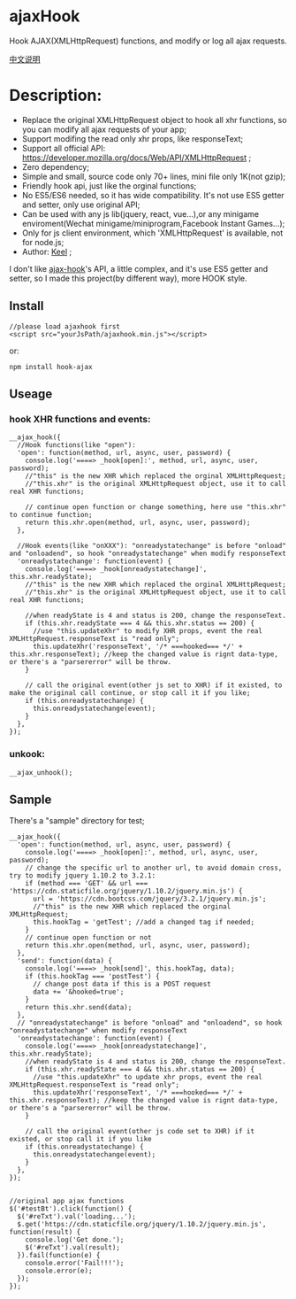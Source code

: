 # ajaxHook
Hook AJAX(XMLHttpRequest) functions, and modify or log all ajax requests.

[中文说明](README_cn.md)

# Description:
* Replace the original XMLHttpRequest object to hook all xhr functions, so you can modify all ajax requests of your app;
* Support modifing the read only xhr props, like responseText;
* Support all official API: https://developer.mozilla.org/docs/Web/API/XMLHttpRequest ;
* Zero dependency;
* Simple and small, source code only 70+ lines, mini file only 1K(not gzip);
* Friendly hook api, just like the orginal functions;
* No ES5/ES6 needed, so it has wide compatibility. It's not use ES5 getter and setter, only use original API;
* Can be used with any js lib(jquery, react, vue...),or any minigame enviroment(Wechat minigame/miniprogram,Facebook Instant Games...);
* Only for js client environment, which 'XMLHttpRequest' is available, not for node.js;
* Author: [Keel](https://github.com/keel) ;

I don't like [ajax-hook](https://github.com/wendux/Ajax-hook)'s API, a little complex, and it's use ES5 getter and setter, so I made this project(by different way), more HOOK style.

## Install
```
//please load ajaxhook first
<script src="yourJsPath/ajaxhook.min.js"></script>
```

or:

```
npm install hook-ajax
```

## Useage
### hook XHR functions and events:
```
__ajax_hook({
  //Hook functions(like "open"):
  'open': function(method, url, async, user, password) {
    console.log('====> _hook[open]:', method, url, async, user, password);
    //"this" is the new XHR which replaced the orginal XMLHttpRequest;
    //"this.xhr" is the original XMLHttpRequest object, use it to call real XHR functions;

    // continue open function or change something, here use "this.xhr" to continue function;
    return this.xhr.open(method, url, async, user, password);
  },

  //Hook events(like "onXXX"): "onreadystatechange" is before "onload" and "onloadend", so hook "onreadystatechange" when modify responseText
  'onreadystatechange': function(event) {
    console.log('====> _hook[onreadystatechange]', this.xhr.readyState);
    //"this" is the new XHR which replaced the orginal XMLHttpRequest;
    //"this.xhr" is the original XMLHttpRequest object, use it to call real XHR functions;

    //when readyState is 4 and status is 200, change the responseText.
    if (this.xhr.readyState === 4 && this.xhr.status == 200) {
      //use "this.updateXhr" to modify XHR props, event the real XMLHttpRequest.responseText is "read only";
      this.updateXhr('responseText', '/* ===hooked=== */' + this.xhr.responseText); //keep the changed value is rignt data-type, or there's a "parsererror" will be throw.
    }

    // call the original event(other js set to XHR) if it existed, to make the original call continue, or stop call it if you like;
    if (this.onreadystatechange) {
      this.onreadystatechange(event);
    }
  },
});
```

### unkook:
```
__ajax_unhook();
```


## Sample
There's a "sample" directory for test;

```
__ajax_hook({
  'open': function(method, url, async, user, password) {
    console.log('====> _hook[open]:', method, url, async, user, password);
    // change the specific url to another url, to avoid domain cross, try to modify jquery 1.10.2 to 3.2.1:
    if (method === 'GET' && url === 'https://cdn.staticfile.org/jquery/1.10.2/jquery.min.js') {
      url = 'https://cdn.bootcss.com/jquery/3.2.1/jquery.min.js';
      //"this" is the new XHR which replaced the orginal XMLHttpRequest;
      this.hookTag = 'getTest'; //add a changed tag if needed;
    }
    // continue open function or not
    return this.xhr.open(method, url, async, user, password);
  },
  'send': function(data) {
    console.log('====> _hook[send]', this.hookTag, data);
    if (this.hookTag === 'postTest') {
      // change post data if this is a POST request
      data += '&hooked=true';
    }
    return this.xhr.send(data);
  },
  // "onreadystatechange" is before "onload" and "onloadend", so hook "onreadystatechange" when modify responseText
  'onreadystatechange': function(event) {
    console.log('====> _hook[onreadystatechange]', this.xhr.readyState);
    //when readyState is 4 and status is 200, change the responseText.
    if (this.xhr.readyState === 4 && this.xhr.status == 200) {
      //use "this.updateXhr" to update xhr props, event the real XMLHttpRequest.responseText is "read only";
      this.updateXhr('responseText', '/* ===hooked=== */' + this.xhr.responseText); //keep the changed value is rignt data-type, or there's a "parsererror" will be throw.
    }

    // call the original event(other js code set to XHR) if it existed, or stop call it if you like
    if (this.onreadystatechange) {
      this.onreadystatechange(event);
    }
  },
});


//original app ajax functions
$('#testBt').click(function() {
  $('#reTxt').val('loading...');
  $.get('https://cdn.staticfile.org/jquery/1.10.2/jquery.min.js', function(result) {
    console.log('Get done.');
    $('#reTxt').val(result);
  }).fail(function(e) {
    console.error('Fail!!!');
    console.error(e);
  });
});
```


